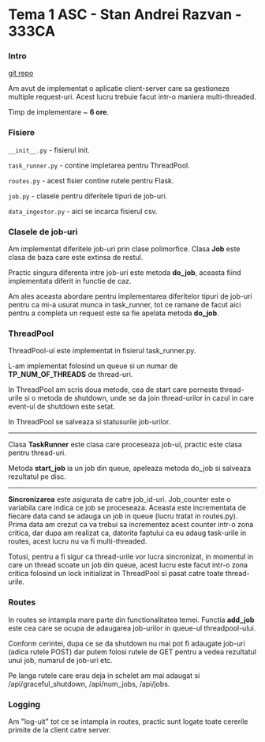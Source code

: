 # Tema 1 ASC - Stan Andrei Razvan - 333CA

### Intro
[git repo](https://github.com/fynnceapa/le-stats-sportif)

Am avut de implementat o aplicatie client-server care sa gestioneze multiple request-uri.
Acest lucru trebuie facut intr-o maniera multi-threaded.

Timp de implementare ~ **6 ore**.

### Fisiere
```__init__.py``` - fisierul init.

```task_runner.py``` - contine impletarea pentru ThreadPool.

```routes.py``` - acest fisier contine rutele pentru Flask.

```job.py``` - clasele pentru diferitele tipuri de job-uri.

```data_ingestor.py```  - aici se incarca fisierul csv.

### Clasele de job-uri

Am implementat diferitele job-uri prin clase polimorfice. Clasa **Job** este clasa de baza care este extinsa de restul.

Practic singura diferenta intre job-uri este metoda **do_job**, aceasta fiind implementata diferit in functie de caz.

Am ales aceasta abordare pentru implementarea diferitelor tipuri de job-uri pentru ca mi-a usurat munca in task_runner, tot ce ramane de facut aici pentru a completa un request este sa fie apelata metoda **do_job**.

### ThreadPool

ThreadPool-ul este implementat in fisierul task_runner.py.

L-am implementat folosind un queue si un numar de **TP_NUM_OF_THREADS** de thread-uri.

In ThreadPool am scris doua metode, cea de start care porneste thread-urile si o metoda de shutdown, unde se da join thread-urilor in cazul in care event-ul de shutdown este setat.

In ThreadPool se salveaza si statusurile job-urilor.

---

Clasa **TaskRunner** este clasa care proceseaza job-ul, practic este clasa pentru thread-uri.

Metoda **start_job** ia un job din queue, apeleaza metoda do_job si salveaza rezultatul pe disc.

---

**Sincronizarea** este asigurata de catre job_id-uri. Job_counter este o variabila care indica ce job se proceseaza. Aceasta este incrementata de fiecare data cand se adauga un job in queue (lucru tratat in routes.py). Prima data am crezut ca va trebui sa incrementez acest counter intr-o zona critica, dar dupa am realizat ca, datorita faptului ca eu adaug task-urile in routes, acest lucru nu va fi multi-threaded.

Totusi, pentru a fi sigur ca thread-urile vor lucra sincronizat, in momentul in care un thread scoate un job din queue, acest lucru este facut intr-o zona critica folosind un lock initializat in ThreadPool si pasat catre toate thread-urile.

### Routes

In routes se intampla mare parte din functionalitatea temei. Functia **add_job** este cea care se ocupa de adaugarea job-urilor in queue-ul threadpool-ului.

Conform cerintei, dupa ce se da shutdown nu mai pot fi adaugate job-uri (adica rutele POST) dar putem folosi rutele de GET pentru a vedea rezultatul unui job, numarul de job-uri etc.

Pe langa rutele care erau deja in schelet am mai adaugat si /api/graceful_shutdown, /api/num_jobs, /api/jobs.

### Logging

Am "log-uit" tot ce se intampla in routes, practic sunt logate toate cererile primite de la client catre server.

